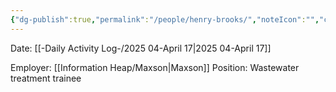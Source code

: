 ```yaml
---
{"dg-publish":true,"permalink":"/people/henry-brooks/","noteIcon":"","created":"2025-07-07T14:23:46.222-05:00"}
---
```


Date: [[-Daily Activity Log-/2025 04-April 17\|2025 04-April 17]]

Employer: [[Information Heap/Maxson\|Maxson]]
Position: Wastewater treatment trainee